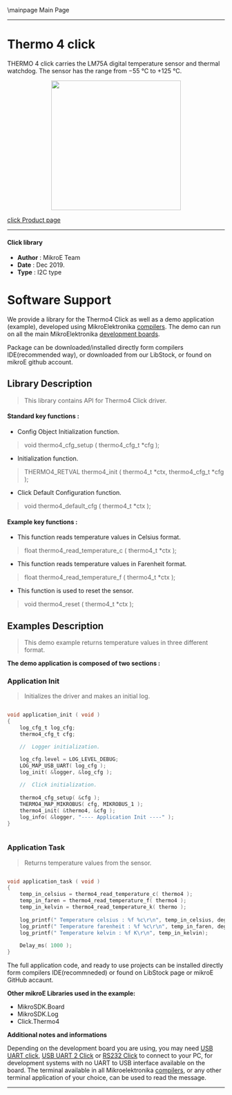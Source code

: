 \mainpage Main Page
 
 

---
# Thermo 4  click

THERMO 4 click carries the LM75A digital temperature sensor and thermal watchdog. The sensor has the range from −55 °C to +125 °C.

<p align="center">
  <img src="https://download.mikroe.com/images/click_for_ide/thermo4_click.png" height=300px>
</p>

[click Product page](<https://www.mikroe.com/thermo-4-click>)

---


#### Click library 

- **Author**        : MikroE Team
- **Date**          : Dec 2019.
- **Type**          : I2C type


# Software Support

We provide a library for the Thermo4 Click 
as well as a demo application (example), developed using MikroElektronika 
[compilers](https://shop.mikroe.com/compilers). 
The demo can run on all the main MikroElektronika [development boards](https://shop.mikroe.com/development-boards).

Package can be downloaded/installed directly form compilers IDE(recommended way), or downloaded from our LibStock, or found on mikroE github account. 

## Library Description

> This library contains API for Thermo4 Click driver.

#### Standard key functions :

- Config Object Initialization function.
> void thermo4_cfg_setup ( thermo4_cfg_t *cfg ); 
 
- Initialization function.
> THERMO4_RETVAL thermo4_init ( thermo4_t *ctx, thermo4_cfg_t *cfg );

- Click Default Configuration function.
> void thermo4_default_cfg ( thermo4_t *ctx );


#### Example key functions :

- This function reads temperature values in Celsius format.
> float thermo4_read_temperature_c ( thermo4_t *ctx );
 
- This function reads temperature values in Farenheit format.
> float thermo4_read_temperature_f ( thermo4_t *ctx );

- This function is used to reset the sensor.
> void thermo4_reset ( thermo4_t *ctx );

## Examples Description

> This demo example returns temperature values in three different format.

**The demo application is composed of two sections :**

### Application Init 

> Initializes the driver and makes an initial log.

```c

void application_init ( void )
{
    log_cfg_t log_cfg;
    thermo4_cfg_t cfg;

    //  Logger initialization.

    log_cfg.level = LOG_LEVEL_DEBUG;
    LOG_MAP_USB_UART( log_cfg );
    log_init( &logger, &log_cfg );
    
    //  Click initialization.
    
    thermo4_cfg_setup( &cfg );
    THERMO4_MAP_MIKROBUS( cfg, MIKROBUS_1 );
    thermo4_init( &thermo4, &cfg );
    log_info( &logger, "---- Application Init ----" );
}
  
```

### Application Task

> Returns temperature values from the sensor.

```c

void application_task ( void )
{
    temp_in_celsius = thermo4_read_temperature_c( thermo4 );
    temp_in_faren = thermo4_read_temperature_f( thermo4 );
    temp_in_kelvin = thermo4_read_temperature_k( thermo );
    
    log_printf(" Temperature celsius : %f %c\r\n", temp_in_celsius, deg_cel);
    log_printf(" Temperature farenheit : %f %c\r\n", temp_in_faren, deg_far);
    log_printf(" Temperature kelvin : %f K\r\n", temp_in_kelvin);
    
    Delay_ms( 1000 );
}

```


The full application code, and ready to use projects can be  installed directly form compilers IDE(recommneded) or found on LibStock page or mikroE GitHub accaunt.

**Other mikroE Libraries used in the example:** 

- MikroSDK.Board
- MikroSDK.Log
- Click.Thermo4

**Additional notes and informations**

Depending on the development board you are using, you may need 
[USB UART click](https://shop.mikroe.com/usb-uart-click), 
[USB UART 2 Click](https://shop.mikroe.com/usb-uart-2-click) or 
[RS232 Click](https://shop.mikroe.com/rs232-click) to connect to your PC, for 
development systems with no UART to USB interface available on the board. The 
terminal available in all Mikroelektronika 
[compilers](https://shop.mikroe.com/compilers), or any other terminal application 
of your choice, can be used to read the message.



---
